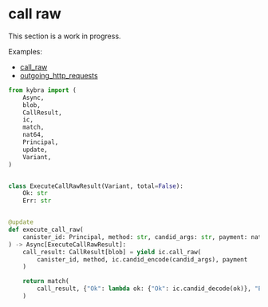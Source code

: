 # call raw

This section is a work in progress.

Examples:

-   [call_raw](https://github.com/demergent-labs/kybra/tree/main/examples/call_raw)
-   [outgoing_http_requests](https://github.com/demergent-labs/kybra/tree/main/examples/outgoing_http_requests)

```python
from kybra import (
    Async,
    blob,
    CallResult,
    ic,
    match,
    nat64,
    Principal,
    update,
    Variant,
)


class ExecuteCallRawResult(Variant, total=False):
    Ok: str
    Err: str


@update
def execute_call_raw(
    canister_id: Principal, method: str, candid_args: str, payment: nat64
) -> Async[ExecuteCallRawResult]:
    call_result: CallResult[blob] = yield ic.call_raw(
        canister_id, method, ic.candid_encode(candid_args), payment
    )

    return match(
        call_result, {"Ok": lambda ok: {"Ok": ic.candid_decode(ok)}, "Err": lambda err: {"Err": err}}
    )
```

